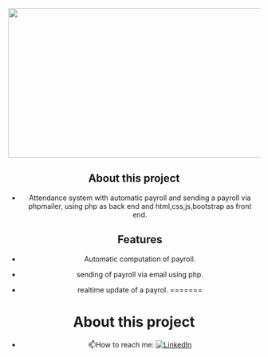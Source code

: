 <div align="center">
  <img src="https://media.giphy.com/media/dWesBcTLavkZuG35MI/giphy.gif" width="600" height="300"/>


<H2> About this project </H2>

- Attendance system with automatic payroll and sending a payroll via phpmailer, using 
php as back end and html,css,js,bootstrap as front end.

  <H2> Features </H2>

- Automatic computation of payroll.
- sending of payroll via email using php.
- realtime update of a payrol.
=======
<H1> About this project </H1>



- :mailbox:How to reach me: [![LinkedIn](https://img.shields.io/badge/linkedin-%230077B5.svg?style=for-the-badge&logo=linkedin&logoColor=white)](https://www.linkedin.com/in/thaddeus-gamit/)

</div>
